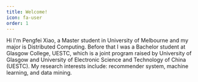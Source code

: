 ```yaml
---
title: Welcome!
icon: fa-user
order: 1
---
```


Hi I'm Pengfei Xiao, a Master student in University of Melbourne and my major is Distributed Computing. Before that I was a Bachelor student at Glasgow College, UESTC, which is a joint program raised by University of Glasgow and University of Electronic Science and Technology of China (UESTC). My research interests include: recommender system, machine learning, and data mining.

